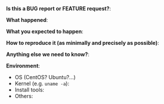 **Is this a BUG report or FEATURE request?**:

**What happened**:

**What you expected to happen**:

**How to reproduce it (as minimally and precisely as possible)**:

**Anything else we need to know?**:

**Environment**:
- OS (CentOS? Ubuntu?...)
- Kernel (e.g. `uname -a`):
- Install tools:
- Others:
